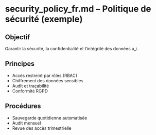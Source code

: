 # security_policy_fr.md – Politique de sécurité (exemple)

## Objectif
Garantir la sécurité, la confidentialité et l’intégrité des données a_i.

## Principes
- Accès restreint par rôles (RBAC)
- Chiffrement des données sensibles
- Audit et traçabilité
- Conformité RGPD

## Procédures
- Sauvegarde quotidienne automatisée
- Audit mensuel
- Revue des accès trimestrielle
